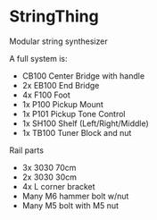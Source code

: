 # StringThing
Modular string synthesizer

A full system is:
- CB100 Center Bridge with handle
- 2x EB100 End Bridge
- 4x F100 Foot
- 1x P100 Pickup Mount
- 1x P101 Pickup Tone Control
- 1x SH100 Shelf (Left/Right/Middle)
- 1x TB100 Tuner Block and nut

Rail parts
- 3x 3030 70cm
- 2x 3030 30cm
- 4x L corner bracket
- Many M6 hammer bolt w/nut
- Many M5 bolt with M5 nut
